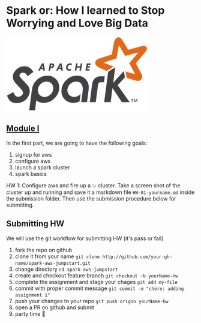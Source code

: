 # Spark or: How I learned to Stop Worrying and Love Big Data
![](images/spark-logo-trademark.png)

## [Module I](01-Module-1.md)
In the first part, we are going to have the following goals:
1. signup for aws
2. configure aws
3. launch a spark cluster
4. spark basics

HW 1: Configure aws and fire up a :collision: cluster. Take a screen shot of the cluster up and running and save it a markdown file `HW-01-yourname.md` inside the submission folder. Then use the submission procedure below for submitting.

## Submitting HW
We will use the git workflow for submitting HW (it's pass or fail)
1. fork the repo on github
2. clone it from your name
`git clone http://github.com/your-gh-name/spark-aws-jumpstart.git`
3. change directory `cd spark-aws-jumpstart`
4. create and checkout feature branch
`git checkout -b yourName-hw`
5. complete the assignment and stage your chages
`git add my-file`
6. commit with proper commit message
`git commit -m "chore: adding assignment 1"`
7. push your changes to your repo
`git push origin yourName-hw`
8. open a PR on github and submit
9. party time :tada:
